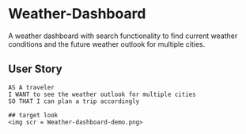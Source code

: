 # Weather-Dashboard
A weather dashboard with search functionality to find current weather conditions and the future weather outlook for multiple cities.
## User Story
```
AS A traveler
I WANT to see the weather outlook for multiple cities
SO THAT I can plan a trip accordingly

## target look
<img scr = Weather-dashboard-demo.png>